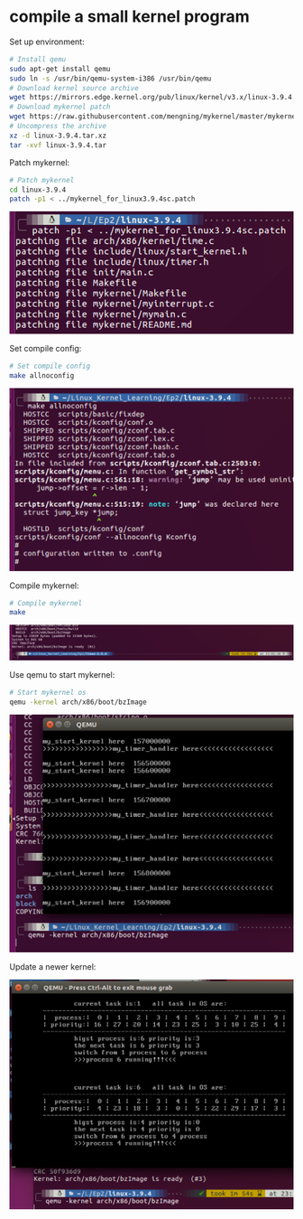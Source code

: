 # compile a small kernel program

Set up environment:

```bash
# Install qemu
sudo apt-get install qemu
sudo ln -s /usr/bin/qemu-system-i386 /usr/bin/qemu
# Download kernel source archive
wget https://mirrors.edge.kernel.org/pub/linux/kernel/v3.x/linux-3.9.4.tar.xz
# Download mykernel patch
wget https://raw.githubusercontent.com/mengning/mykernel/master/mykernel_for_linux3.9.4sc.patch
# Uncompress the archive
xz -d linux-3.9.4.tar.xz
tar -xvf linux-3.9.4.tar
```

Patch mykernel:

```bash
# Patch mykernel
cd linux-3.9.4
patch -p1 < ../mykernel_for_linux3.9.4sc.patch
```

![](./1.png)

Set compile config:

```bash
# Set compile config
make allnoconfig
```

![](./2.png)

Compile mykernel:

```bash
# Compile mykernel
make
```

![](./3.png)

Use qemu to start mykernel:

```bash
# Start mykernel os
qemu -kernel arch/x86/boot/bzImage
```

![](./4.png)

Update a newer kernel:

![](./5.png)
